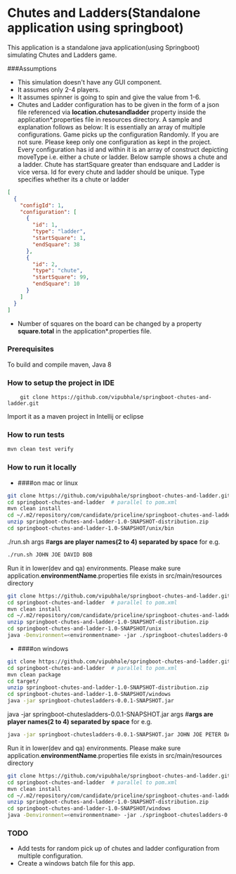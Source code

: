 # Chutes and Ladders(Standalone application using springboot)
This application is a standalone java application(using Springboot) simulating Chutes and Ladders game.

###Assumptions
- This simulation doesn't have any GUI component.
- It assumes only 2-4 players.
- It assumes spinner is going to spin and give the value from 1-6.
- Chutes and Ladder configuration has to be given in the form of a json file referenced via **location.chutesandladder** property inside the application*.properties file in resources directory. A sample and explanation follows as below:
It is essentially an array of multiple configurations. Game picks up the configuration Randomly. If you are not sure. Please keep only one configuration as kept in the project.
Every configuration has id and within it is an array of construct depicting moveType i.e. either a chute or ladder. Below sample shows a chute and a ladder. Chute has startSquare greater than endsquare and Ladder is vice versa. Id for every chute and ladder should be unique. Type specifies whether its a chute or ladder
```json
[
  {
    "configId": 1,
    "configuration": [
      {
        "id": 1,
        "type": "ladder",
        "startSquare": 1,
        "endSquare": 38
      },
      {
        "id": 2,
        "type": "chute",
        "startSquare": 99,
        "endSquare": 10
      }
    ]
  }
]
``` 

-  Number of squares on the board can be changed by a property **square.total** in the application*.properties file. 
### Prerequisites
To build and compile maven, Java 8

### How to setup the project in IDE
``` git
    git clone https://github.com/vipubhale/springboot-chutes-and-ladder.git
```
 Import it as a maven project in Intellij or eclipse
 
### How to run tests
```bash
mvn clean test verify
```
### How to run it locally
- ####on mac or linux 
```bash
git clone https://github.com/vipubhale/springboot-chutes-and-ladder.git
cd springboot-chutes-and-ladder  # parallel to pom.xml
mvn clean install
cd ~/.m2/repository/com/candidate/priceline/springboot-chutes-and-ladder/1.0-SNAPSHOT/
unzip springboot-chutes-and-ladder-1.0-SNAPSHOT-distribution.zip
cd springboot-chutes-and-ladder-1.0-SNAPSHOT/unix/bin
```
./run.sh args #**args are player names(2 to 4) separated by space** for e.g.

```bash
./run.sh JOHN JOE DAVID BOB
```
Run it in lower(dev and qa) environments. Please make sure application.**environmentName**.properties file exists in src/main/resources directory
```bash
git clone https://github.com/vipubhale/springboot-chutes-and-ladder.git
cd springboot-chutes-and-ladder  # parallel to pom.xml
mvn clean install
cd ~/.m2/repository/com/candidate/priceline/springboot-chutes-and-ladder/1.0-SNAPSHOT/
unzip springboot-chutes-and-ladder-1.0-SNAPSHOT-distribution.zip
cd springboot-chutes-and-ladder-1.0-SNAPSHOT/unix
java -Denvironment=<environmentname> -jar ./springboot-chutesladders-0.0.1-SNAPSHOT.jar JOHN JOE PETER DAVID
```

- ####on windows 
```bash
git clone https://github.com/vipubhale/springboot-chutes-and-ladder.git
cd springboot-chutes-and-ladder  # parallel to pom.xml
mvn clean package
cd target/
unzip springboot-chutes-and-ladder-1.0-SNAPSHOT-distribution.zip
cd springboot-chutes-and-ladder-1.0-SNAPSHOT/windows
java -jar springboot-chutesladders-0.0.1-SNAPSHOT.jar 
```
java -jar springboot-chutesladders-0.0.1-SNAPSHOT.jar args #**args are player names(2 to 4) separated by space** for e.g.

```bash
java -jar springboot-chutesladders-0.0.1-SNAPSHOT.jar JOHN JOE PETER DAVID
```

Run it in lower(dev and qa) environments. Please make sure application.**environmentName**.properties file exists in src/main/resources directory
```bash
git clone https://github.com/vipubhale/springboot-chutes-and-ladder.git
cd springboot-chutes-and-ladder  # parallel to pom.xml
mvn clean install
cd ~/.m2/repository/com/candidate/priceline/springboot-chutes-and-ladder/1.0-SNAPSHOT/
unzip springboot-chutes-and-ladder-1.0-SNAPSHOT-distribution.zip
cd springboot-chutes-and-ladder-1.0-SNAPSHOT/windows
java -Denvironment=<environmentname> -jar ./springboot-chutesladders-0.0.1-SNAPSHOT.jar JOHN JOE PETER DAVID
```
### TODO
- Add tests for random pick up of chutes and ladder configuration from multiple configuration.
- Create a windows batch file for this app.

